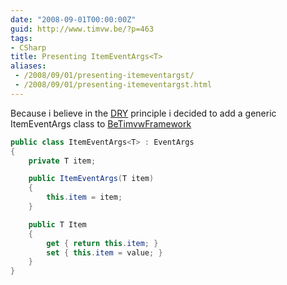 ```yaml
---
date: "2008-09-01T00:00:00Z"
guid: http://www.timvw.be/?p=463
tags:
- CSharp
title: Presenting ItemEventArgs<T>
aliases:
 - /2008/09/01/presenting-itemeventargst/
 - /2008/09/01/presenting-itemeventargst.html
---
```

Because i believe in the [DRY](http://en.wikipedia.org/wiki/Don%27t_repeat_yourself) principle i decided to add a generic ItemEventArgs class to [BeTimvwFramework](http://www.codeplex.com/BeTimvwFramework)

```csharp
public class ItemEventArgs<T> : EventArgs
{
	private T item;

	public ItemEventArgs(T item)
	{
		this.item = item;
	}

	public T Item
	{
		get { return this.item; }
		set { this.item = value; }
	}
}
```
